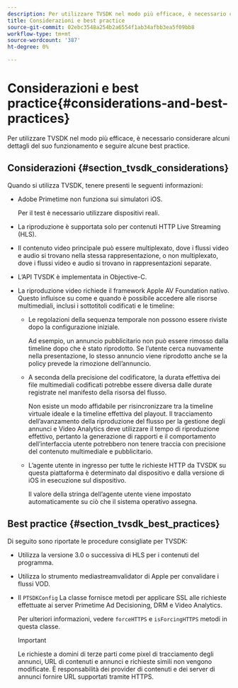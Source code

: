 ```yaml
---
description: Per utilizzare TVSDK nel modo più efficace, è necessario considerare alcuni dettagli del suo funzionamento e seguire alcune best practice.
title: Considerazioni e best practice
source-git-commit: 02ebc3548a254b2a6554f1ab34afbb3ea5f09bb8
workflow-type: tm+mt
source-wordcount: '387'
ht-degree: 0%

---
```


# Considerazioni e best practice{#considerations-and-best-practices}

Per utilizzare TVSDK nel modo più efficace, è necessario considerare alcuni dettagli del suo funzionamento e seguire alcune best practice.

## Considerazioni {#section_tvsdk_considerations}

Quando si utilizza TVSDK, tenere presenti le seguenti informazioni:

* Adobe Primetime non funziona sui simulatori iOS.

  Per il test è necessario utilizzare dispositivi reali.
* La riproduzione è supportata solo per contenuti HTTP Live Streaming (HLS).
* Il contenuto video principale può essere multiplexato, dove i flussi video e audio si trovano nella stessa rappresentazione, o non multiplexato, dove i flussi video e audio si trovano in rappresentazioni separate.
* L’API TVSDK è implementata in Objective-C.
* La riproduzione video richiede il framework Apple AV Foundation nativo. Questo influisce su come e quando è possibile accedere alle risorse multimediali, inclusi i sottotitoli codificati e le timeline:

   * Le regolazioni della sequenza temporale non possono essere riviste dopo la configurazione iniziale.

     Ad esempio, un annuncio pubblicitario non può essere rimosso dalla timeline dopo che è stato riprodotto. Se l’utente cerca nuovamente nella presentazione, lo stesso annuncio viene riprodotto anche se la policy prevede la rimozione dell’annuncio.
   * A seconda della precisione del codificatore, la durata effettiva dei file multimediali codificati potrebbe essere diversa dalle durate registrate nel manifesto della risorsa del flusso.

     Non esiste un modo affidabile per risincronizzare tra la timeline virtuale ideale e la timeline effettiva del playout. Il tracciamento dell’avanzamento della riproduzione del flusso per la gestione degli annunci e Video Analytics deve utilizzare il tempo di riproduzione effettivo, pertanto la generazione di rapporti e il comportamento dell’interfaccia utente potrebbero non tenere traccia con precisione del contenuto multimediale e pubblicitario.
   * L’agente utente in ingresso per tutte le richieste HTTP da TVSDK su questa piattaforma è determinato dal dispositivo e dalla versione di iOS in esecuzione sul dispositivo.

     Il valore della stringa dell’agente utente viene impostato automaticamente su ciò che il sistema operativo assegna.

## Best practice {#section_tvsdk_best_practices}

Di seguito sono riportate le procedure consigliate per TVSDK:

* Utilizza la versione 3.0 o successiva di HLS per i contenuti del programma.
* Utilizza lo strumento mediastreamvalidator di Apple per convalidare i flussi VOD.
* Il `PTSDKConfig` La classe fornisce metodi per applicare SSL alle richieste effettuate ai server Primetime Ad Decisioning, DRM e Video Analytics.

  Per ulteriori informazioni, vedere `forceHTTPS` e `isForcingHTTPS` metodi in questa classe.

  >[!IMPORTANT]
  >
  >Le richieste a domini di terze parti come pixel di tracciamento degli annunci, URL di contenuti e annunci e richieste simili non vengono modificate. È responsabilità dei provider di contenuti e dei server di annunci fornire URL supportati tramite HTTPS.
